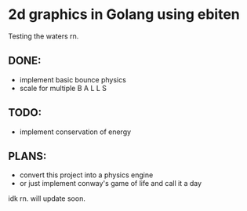 # 2d graphics in Golang using ebiten

Testing the waters rn.

## DONE:
- implement basic bounce physics
- scale for multiple B A L L S

## TODO:
- implement conservation of energy

## PLANS:
- convert this project into a physics engine
- or just implement conway's game of life and call it a day

idk rn. will update soon.
